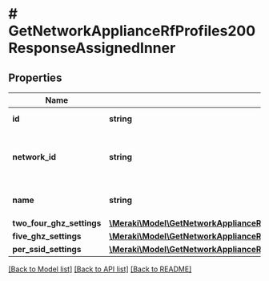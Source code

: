 # # GetNetworkApplianceRfProfiles200ResponseAssignedInner

## Properties

Name | Type | Description | Notes
------------ | ------------- | ------------- | -------------
**id** | **string** | ID of the RF Profile. | [optional]
**network_id** | **string** | ID of network this RF Profile belongs in. | [optional]
**name** | **string** | The name of the profile. | [optional]
**two_four_ghz_settings** | [**\Meraki\Model\GetNetworkApplianceRfProfiles200ResponseAssignedInnerTwoFourGhzSettings**](GetNetworkApplianceRfProfiles200ResponseAssignedInnerTwoFourGhzSettings.md) |  | [optional]
**five_ghz_settings** | [**\Meraki\Model\GetNetworkApplianceRfProfiles200ResponseAssignedInnerFiveGhzSettings**](GetNetworkApplianceRfProfiles200ResponseAssignedInnerFiveGhzSettings.md) |  | [optional]
**per_ssid_settings** | [**\Meraki\Model\GetNetworkApplianceRfProfiles200ResponseAssignedInnerPerSsidSettings**](GetNetworkApplianceRfProfiles200ResponseAssignedInnerPerSsidSettings.md) |  | [optional]

[[Back to Model list]](../../README.md#models) [[Back to API list]](../../README.md#endpoints) [[Back to README]](../../README.md)
